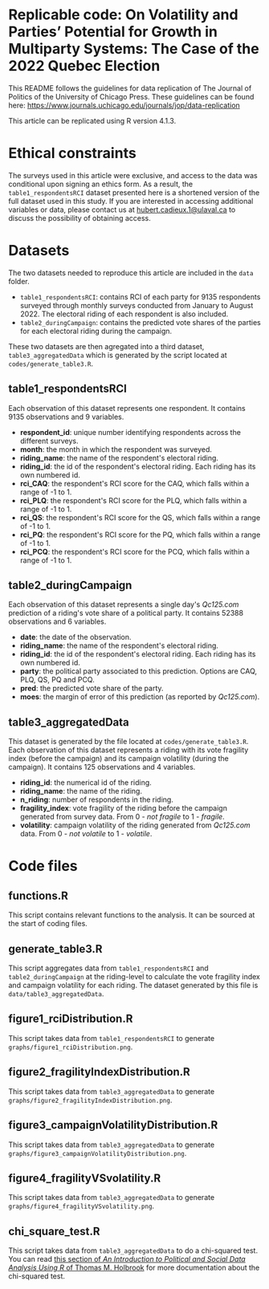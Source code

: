 # Replicable code: On Volatility and Parties’ Potential for Growth in Multiparty Systems: The Case of the 2022 Quebec Election

This README follows the guidelines for data replication of The Journal of Politics of the University of Chicago Press. These guidelines can be found here: https://www.journals.uchicago.edu/journals/jop/data-replication

This article can be replicated using R version 4.1.3.

# Ethical constraints
The surveys used in this article were exclusive, and access to the data was conditional upon signing an ethics form. As a result, the `table1_respondentsRCI` dataset presented here is a shortened version of the full dataset used in this study. If you are interested in accessing additional variables or data, please contact us at <hubert.cadieux.1@ulaval.ca> to discuss the possibility of obtaining access.

# Datasets
The two datasets needed to reproduce this article are included in the `data` folder.
- `table1_respondentsRCI`: contains RCI of each party for 9135 respondents surveyed through monthly surveys conducted from January to August 2022. The electoral riding of each respondent is also included.
- `table2_duringCampaign`: contains the predicted vote shares of the parties for each electoral riding during the campaign.

These two datasets are then agregated into a third dataset, `table3_aggregatedData` which is generated by the script located at `codes/generate_table3.R`.

## table1_respondentsRCI
Each observation of this dataset represents one respondent. It contains 9135 observations and 9 variables.
- **respondent_id**: unique number identifying respondents across the different surveys.
- **month**: the month in which the respondent was surveyed.
- **riding_name**: the name of the respondent's electoral riding.
- **riding_id**: the id of the respondent's electoral riding. Each riding has its own numbered id.
- **rci_CAQ**: the respondent's RCI score for the CAQ, which falls within a range of -1 to 1.
- **rci_PLQ**: the respondent's RCI score for the PLQ, which falls within a range of -1 to 1.
- **rci_QS**: the respondent's RCI score for the QS, which falls within a range of -1 to 1.
- **rci_PQ**: the respondent's RCI score for the PQ, which falls within a range of -1 to 1.
- **rci_PCQ**: the respondent's RCI score for the PCQ, which falls within a range of -1 to 1.

## table2_duringCampaign
Each observation of this dataset represents a single day's *Qc125.com* prediction of a riding's vote share of a political party. It contains 52388 observations and 6 variables.
- **date**: the date of the observation.
- **riding_name**: the name of the respondent's electoral riding.
- **riding_id**: the id of the respondent's electoral riding. Each riding has its own numbered id.
- **party**: the political party associated to this prediction. Options are CAQ, PLQ, QS, PQ and PCQ.
- **pred**: the predicted vote share of the party.
- **moes**: the margin of error of this prediction (as reported by *Qc125.com*).

## table3_aggregatedData
This dataset is generated by the file located at `codes/generate_table3.R`. Each observation of this dataset represents a riding with its vote fragility index (before the campaign) and its campaign volatility (during the campaign). It contains 125 observations and 4 variables.
- **riding_id**: the numerical id of the riding.
- **riding_name**: the name of the riding.
- **n_riding**: number of respondents in the riding.
- **fragility_index**: vote fragility of the riding before the campaign generated from survey data. From 0 - *not fragile* to 1 - *fragile*. 
- **volatility**: campaign volatility of the riding generated from *Qc125.com* data. From 0 - *not volatile* to 1 - *volatile*.



# Code files

## functions.R
This script contains relevant functions to the analysis. It can be sourced at the start of coding files.

## generate_table3.R
This script aggregates data from `table1_respondentsRCI` and `table2_duringCampaign` at the riding-level to calculate the vote fragility index and campaign volatility for each riding. The dataset generated by this file is `data/table3_aggregatedData`.

## figure1_rciDistribution.R
This script takes data from `table1_respondentsRCI` to generate `graphs/figure1_rciDistribution.png`.

## figure2_fragilityIndexDistribution.R
This script takes data from `table3_aggregatedData` to generate `graphs/figure2_fragilityIndexDistribution.png`.

## figure3_campaignVolatilityDistribution.R
This script takes data from `table3_aggregatedData` to generate `graphs/figure3_campaignVolatilityDistribution.png`.

## figure4_fragilityVSvolatility.R
This script takes data from `table3_aggregatedData` to generate `graphs/figure4_fragilityVSvolatility.png`.

## chi_square_test.R
This script takes data from `table3_aggregatedData` to do a chi-squared test. You can read [this section of *An Introduction to Political and Social Data Analysis Using R* of Thomas M. Holbrook](https://bookdown.org/tomholbrook12/bookdown-demo/hypothesis-testing-with-crosstabs.html#hypothesis-testing-with-crosstabs-1) for more documentation about the chi-squared test.